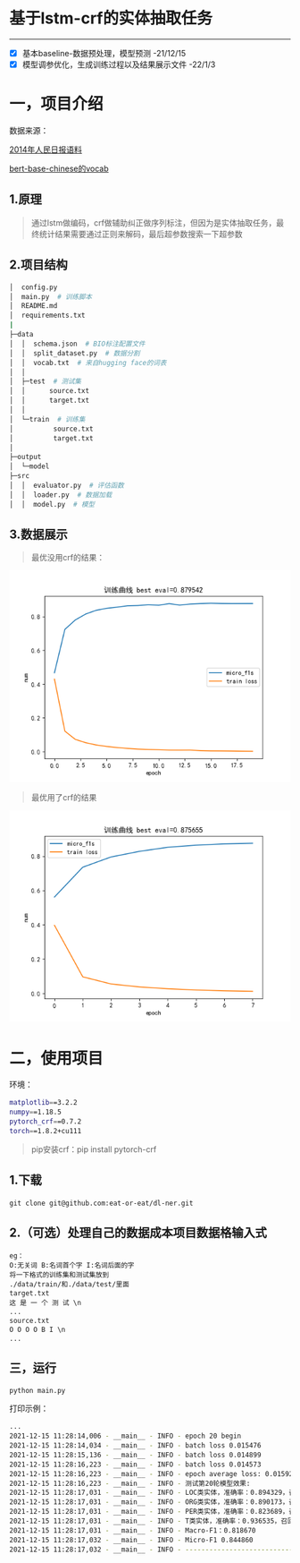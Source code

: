 # 基于lstm-crf的实体抽取任务

---

- [X]  基本baseline-数据预处理，模型预测 -21/12/15
- [X]  模型调参优化，生成训练过程以及结果展示文件 -22/1/3

# 一，项目介绍

数据来源：

[2014年人民日报语料](https://github.com/hspuppy/hugbert/blob/master/ner_dataset/pd2014.tar.bz2)

[bert-base-chinese的vocab](https://huggingface.co/bert-base-chinese/blob/main/vocab.txt)

## 1.原理

> 通过lstm做编码，crf做辅助纠正做序列标注，但因为是实体抽取任务，最终统计结果需要通过正则来解码，最后超参数搜索一下超参数

## 2.项目结构

```bash
│  config.py
│  main.py  # 训练脚本
│  README.md
│  requirements.txt
|
├─data
│  │  schema.json  # BIO标注配置文件
│  │  split_dataset.py  # 数据分割
│  │  vocab.txt  # 来自hugging face的词表
│  │
│  ├─test  # 测试集
│  │      source.txt
│  │      target.txt
│  │
│  └─train  # 训练集
│          source.txt
│          target.txt
│
├─output
│  └─model
├─src
│  │  evaluator.py  # 评估函数
│  │  loader.py  # 数据加载
│  │  model.py  # 模型
```

## 3.数据展示
> 最优没用crf的结果：

![](output/model/report-lstm-False-0.01-0.879542.png)

> 最优用了crf的结果

![](output/model/report-lstm-True-0.01-0.875655.png)

# 二，使用项目

环境：

```bash
matplotlib==3.2.2
numpy==1.18.5
pytorch_crf==0.7.2
torch==1.8.2+cu111
```

> pip安装crf：pip install pytorch-crf

## 1.下载

`git clone git@github.com:eat-or-eat/dl-ner.git `

## 2.（可选）处理自己的数据成本项目数据格输入式

```
eg：
O:无关词 B:名词首个字 I:名词后面的字
将一下格式的训练集和测试集放到
./data/train/和./data/test/里面
target.txt
这 是 一 个 测 试 \n
...
source.txt
O O O O B I \n
...
```

## 三，运行

`python main.py`

打印示例：

```bash
...
2021-12-15 11:28:14,006 - __main__ - INFO - epoch 20 begin
2021-12-15 11:28:14,034 - __main__ - INFO - batch loss 0.015476
2021-12-15 11:28:15,136 - __main__ - INFO - batch loss 0.014899
2021-12-15 11:28:16,223 - __main__ - INFO - batch loss 0.014573
2021-12-15 11:28:16,223 - __main__ - INFO - epoch average loss: 0.015928
2021-12-15 11:28:16,223 - __main__ - INFO - 测试第20轮模型效果:
2021-12-15 11:28:17,031 - __main__ - INFO - LOC类实体，准确率：0.894329，召回率：0.826009，F1：0.858808
2021-12-15 11:28:17,031 - __main__ - INFO - ORG类实体，准确率：0.890173，召回率：0.639004，F1：0.743956
2021-12-15 11:28:17,031 - __main__ - INFO - PER类实体，准确率：0.823689，召回率：0.706294，F1：0.760483
2021-12-15 11:28:17,031 - __main__ - INFO - T类实体，准确率：0.936535，召回率：0.887651，F1：0.911433
2021-12-15 11:28:17,031 - __main__ - INFO - Macro-F1：0.818670
2021-12-15 11:28:17,032 - __main__ - INFO - Micro-F1 0.844860
2021-12-15 11:28:17,032 - __main__ - INFO - -----------------------------

```

